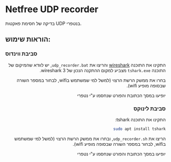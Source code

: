 # Netfree UDP recorder
בדיקה של חסימת פאקטות UDP בנטפרי.

## הוראות שימוש:

### סביבת ווינדוס

<div dir="rtl" text-align="right">

התקינו את התוכנה [wireshark](https://www.wireshark.org/download.html) והריצו את `udp_recorder.bat`, יש לוודא שהמיקום של התוכנה `tshark.exe` מצביע למקום ההתקנה הנכון של wireshark 3.

בחרו את ממשק הרשת הרצוי (למשל למי שמשתמש בwifi, לבחור במספר השורה שבסופה מופיע wifi).

יופיעו במסך הכתובת והפורט שנחסמו ע"י נטפרי

### סביבת לינוקס

התקינו את התוכנה tshark:

```bash
sudo apt install tshark
```

הריצו את `udp_recorder.sh`, ובחרו את ממשק הרשת הרצוי (למשל למי שמשתמש בwifi, לבחור במספר השורה שבסופה מופיע wifi).

יופיעו במסך הכתובת והפורט שנחסמו ע"י נטפרי


